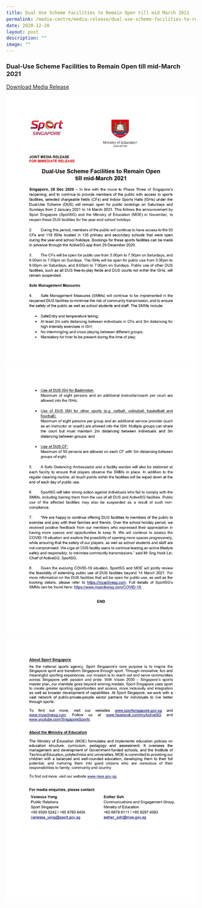 ```yaml
---
title: Dual Use Scheme Facilities to Remain Open till mid March 2021
permalink: /media-centre/media-release/dual-use-scheme-facilities-to-remain-open-till-mid-march-2021/
date: 2020-12-28
layout: post
description: ""
image: ""
---
```

### **Dual-Use Scheme Facilities to Remain Open till mid-March 2021**

[Download Media Release](/files/Media%20Centre/Media%20Release/2020/December/SportSG-MOE%20-%20Dual-Use%20Scheme%20Facilities%20to%20Remain%20Open.pdf)

![](/images/Media%20Centre/Media%20Release/2020/December/SportSG-MOE%20-%20Dual-Use%20Scheme%20Facilities%20to%20Remain%20Open%20copy_page-0001.jpeg)
![](/images/Media%20Centre/Media%20Release/2020/December/SportSG-MOE%20-%20Dual-Use%20Scheme%20Facilities%20to%20Remain%20Open%20copy_page-0002.jpeg)
![](/images/Media%20Centre/Media%20Release/2020/December/SportSG-MOE%20-%20Dual-Use%20Scheme%20Facilities%20to%20Remain%20Open%20copy_page-0003.jpeg)